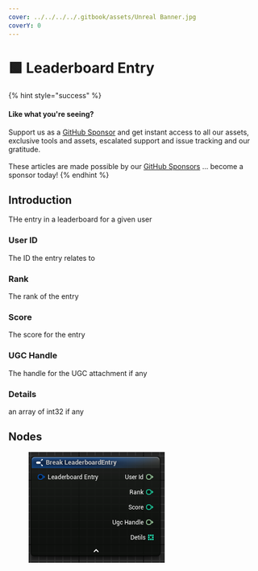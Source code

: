 ```yaml
---
cover: ../../../../.gitbook/assets/Unreal Banner.jpg
coverY: 0
---
```


# 🟩 Leaderboard Entry

{% hint style="success" %}
#### Like what you're seeing?

Support us as a [GitHub Sponsor](../../../../become-a-sponsor/) and get instant access to all our assets, exclusive tools and assets, escalated support and issue tracking and our gratitude.\
\
These articles are made possible by our [GitHub Sponsors](../../../../become-a-sponsor/) ... become a sponsor today!
{% endhint %}

## Introduction

THe entry in a leaderboard for a given user

### User ID

The ID the entry relates to

### Rank

The rank of the entry

### Score

The score for the entry

### UGC Handle

The handle for the UGC attachment if any

### Details

an array of int32 if any

## Nodes

<figure><img src="../../../../.gitbook/assets/image (2) (1) (1) (1) (1) (1) (1) (1) (1) (1) (1) (1) (1) (1) (1) (1) (1).png" alt=""><figcaption></figcaption></figure>
